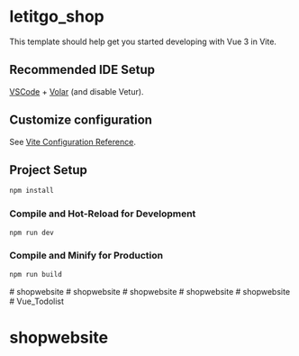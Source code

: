 # letitgo_shop

This template should help get you started developing with Vue 3 in Vite.

## Recommended IDE Setup

[VSCode](https://code.visualstudio.com/) + [Volar](https://marketplace.visualstudio.com/items?itemName=Vue.volar) (and disable Vetur).

## Customize configuration

See [Vite Configuration Reference](https://vitejs.dev/config/).

## Project Setup

```sh
npm install
```

### Compile and Hot-Reload for Development

```sh
npm run dev
```

### Compile and Minify for Production

```sh
npm run build
```
#   s h o p w e b s i t e  
 #   s h o p w e b s i t e  
 #   s h o p w e b s i t e  
 #   s h o p w e b s i t e  
 #   s h o p w e b s i t e  
 # Vue_Todolist
# shopwebsite
